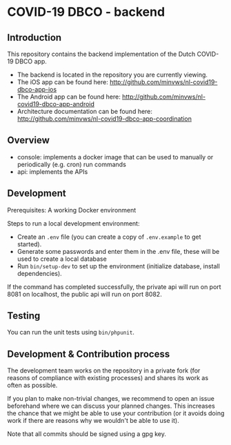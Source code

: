 # COVID-19 DBCO - backend

## Introduction
This repository contains the backend implementation of the Dutch COVID-19 DBCO app.

* The backend is located in the repository you are currently viewing.
* The iOS app can be found here: http://github.com/minvws/nl-covid19-dbco-app-ios
* The Android app can be found here: http://github.com/minvws/nl-covid19-dbco-app-android
* Architecture documentation can be found here: http://github.com/minvws/nl-covid19-dbco-app-coordination

## Overview

* console: implements a docker image that can be used to manually or periodically (e.g. cron) run commands
* api: implements the APIs

## Development

Prerequisites: A working Docker environment

Steps to run a local development environment:

- Create an `.env` file (you can create a copy of `.env.example` to get started). 
- Generate some passwords and enter them in the .env file, these will be used to create a local database
- Run `bin/setup-dev` to set up the environment (initialize database, install dependencies).

If the command has completed successfully, the private api will run on port 8081 on localhost, the public api will run on port 8082.

## Testing

You can run the unit tests using `bin/phpunit`.

## Development & Contribution process

The development team works on the repository in a private fork (for reasons of compliance with existing processes) and shares its work as often as possible.

If you plan to make non-trivial changes, we recommend to open an issue beforehand where we can discuss your planned changes.
This increases the chance that we might be able to use your contribution (or it avoids doing work if there are reasons why we wouldn't be able to use it).

Note that all commits should be signed using a gpg key.


